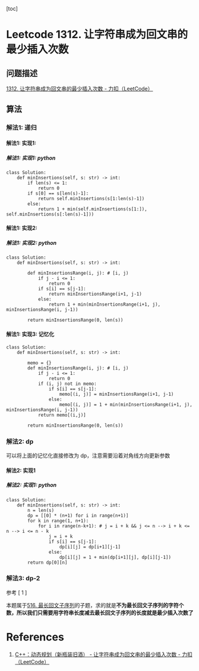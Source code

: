 [toc]

# Leetcode 1312. 让字符串成为回文串的最少插入次数

## 问题描述

[1312. 让字符串成为回文串的最少插入次数 - 力扣（LeetCode）](https://leetcode-cn.com/problems/minimum-insertion-steps-to-make-a-string-palindrome/)

## 算法

### 解法1: 递归

#### 解法1: 实现1: 

##### 解法1: 实现1: python

```
class Solution:
    def minInsertions(self, s: str) -> int:
        if len(s) <= 1:
            return 0
        if s[0] == s[len(s)-1]:
            return self.minInsertions(s[1:len(s)-1])
        else:
            return 1 + min(self.minInsertions(s[1:]), self.minInsertions(s[:len(s)-1]))
```

#### 解法1: 实现2:

##### 解法1: 实现2: python

```
class Solution:
    def minInsertions(self, s: str) -> int:

        def minInsertionsRange(i, j): # [i, j)
            if j - i <= 1:
                return 0
            if s[i] == s[j-1]:
                return minInsertionsRange(i+1, j-1)
            else:
                return 1 + min(minInsertionsRange(i+1, j), minInsertionsRange(i, j-1))

        return minInsertionsRange(0, len(s))
```

#### 解法1: 实现3: 记忆化

```
class Solution:
    def minInsertions(self, s: str) -> int:
        
        memo = {}
        def minInsertionsRange(i, j): # [i, j)
            if j - i <= 1:
                return 0
            if (i, j) not in memo:
                if s[i] == s[j-1]:
                    memo[(i, j)] = minInsertionsRange(i+1, j-1)
                else:
                    memo[(i, j)] = 1 + min(minInsertionsRange(i+1, j), minInsertionsRange(i, j-1))
            return memo[(i,j)]

        return minInsertionsRange(0, len(s))
```

### 解法2: dp

可以将上面的记忆化直接修改为 dp，注意需要沿着对角线方向更新参数

#### 解法2: 实现1


##### 解法2: 实现1: python

```
class Solution:
    def minInsertions(self, s: str) -> int:
        n = len(s)
        dp = [[0] * (n+1) for i in range(n+1)]
        for k in range(1, n+1):
            for i in range(n-k+1): # j = i + k && j <= n --> i + k <= n --> i <= n - k
                j = i + k
                if s[i] == s[j-1]:
                    dp[i][j] = dp[i+1][j-1]
                else:
                    dp[i][j] = 1 + min(dp[i+1][j], dp[i][j-1])
        return dp[0][n]
```

### 解法3: dp-2


参考 [ 1 ]

本题属于[516. 最长回文子序列](https://leetcode-cn.com/problems/longest-palindromic-subsequence/)的子题，求的就是**不为最长回文子序列的字符个数，所以我们只需要用字符串长度减去最长回文子序列的长度就是最少插入次数了**

# References
1. [C++：动态规划（新瓶装旧酒） - 让字符串成为回文串的最少插入次数 - 力扣（LeetCode）](https://leetcode-cn.com/problems/minimum-insertion-steps-to-make-a-string-palindrome/solution/cdong-tai-gui-hua-xin-ping-zhuang-jiu-jiu-by-xiaon/)